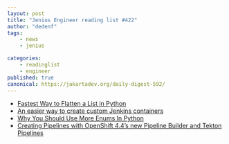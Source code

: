 ```yaml
---
layout: post
title: "Jenius Engineer reading list #422"
author: "dedenf"
tags:
    - news
    - jenius

categories:
    - readinglist
    - engineer
published: true
canonical: https://jakartadev.org/daily-digest-592/
---
```


- [Fastest Way to Flatten a List in Python](https://chrisconlan.com/fastest-way-to-flatten-a-list-in-python/)
- [An easier way to create custom Jenkins containers](https://developers.redhat.com/blog/2020/06/04/an-easier-way-to-create-custom-jenkins-containers/)
- [Why You Should Use More Enums In Python](https://florian-dahlitz.de/blog/why-you-should-use-more-enums-in-python)
- [Creating Pipelines with OpenShift 4.4’s new Pipeline Builder and Tekton Pipelines](https://developers.redhat.com/blog/2020/04/30/creating-pipelines-with-openshift-4-4s-new-pipeline-builder-and-tekton-pipelines/)
